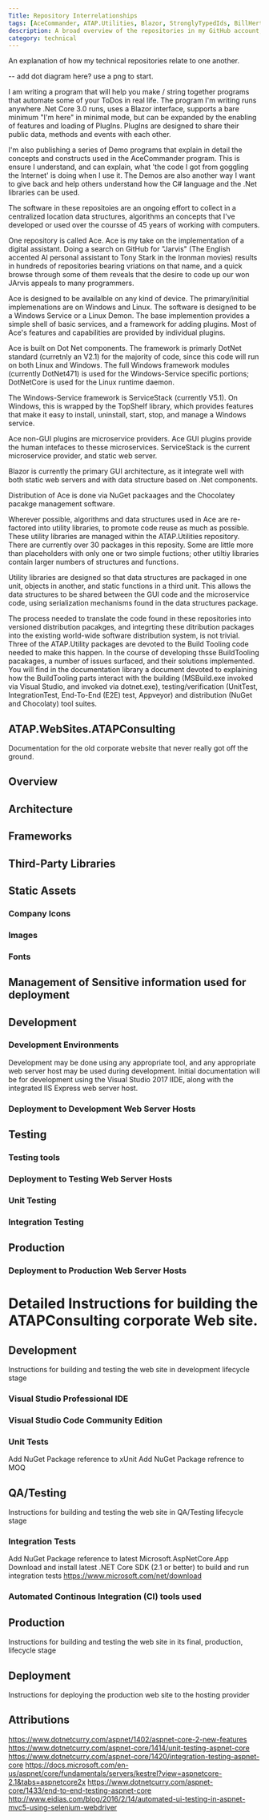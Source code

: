 ```yaml
---
Title: Repository Interrelationships
tags: [AceCommander, ATAP.Utilities, Blazor, StronglyTypedIds, BillHertzing Blog]
description: A broad overview of the repositories in my GitHub account, and how they relate to one another
category: technical 
---
```


An explanation of how my technical repositories relate to one another.

-- add dot diagram here? use a png to start.

I am writing a program that will help you make / string together programs that automate some of your ToDos in real life. The program I'm writing runs anywhere .Net Core 3.0 runs, uses a Blazor interface, supports a bare minimum "I'm here" in minimal mode, but can be expanded by the enabling of features and loading of PlugIns. PlugIns are designed to share their public data, methods and events with each other.

I'm also publishing a series of Demo programs that explain in detail the concepts and constructs used in the AceCommander program. This is ensure I understand, and can explain, what 'the code I got from goggling the Internet' is doing when I use it. The Demos are also another way I want to give back and help others understand how the C# language and the .Net  libraries can be used.

The software in these repositoies are an ongoing effort to collect in a centralized location data structures, algorithms an concepts that I've developed or used over the coursse of 45 years of working with computers.

One repository is called Ace. Ace is my take on the implementation of a digital assistant. Doing a search on GitHub for "Jarvis" (The English accented AI personal assistant to Tony Stark in the Ironman movies) results in hundreds of repositories bearing vriations on that name, and a quick browse through some of them reveals that the desire to code up our won JArvis appeals to many programmers.

Ace is designed to be availalble on any kind of device. The primary/initial implemenations are on Windows and Linux. The software is designed to be a Windows Service or a Linux Demon. The base implemention provides a simple shell of basic services, and a framework for adding plugins. Most of Ace's features and capabilities are provided by individual plugins.

Ace is built on Dot Net components. The framework is primarly DotNet standard (curretnly an V2.1) for the majority of code, since this code will run on both Linux and Windows. The full Windows framework modules (currently DotNet471) is used for the Windows-Service specific portions; DotNetCore is used for the Linux runtime daemon.

The Windows-Service framework is ServiceStack (currently V5.1). On Windows, this is wrapped by the TopShelf library, which provides features that make it easy to install, uninstall, start, stop, and manage a Windows service.

Ace non-GUI plugins are microservice providers. Ace GUI plugins provide the human intefaces to thesse microservices.
ServiceStack is the current microservice provider, and static web server.

Blazor is currently the primary GUI architecture, as it integrate well with both static web servers and with data structure based on .Net components.

Distribution of Ace is done via NuGet packaages and the Chocolatey pacakge management software.

Wherever possible, algorithms and data structures used in Ace are re-factored into utility libraries, to promote code reuse as much as possible.  These utility libraries are managed within the ATAP.Utilities repository. There are currently over 30 packages in this reposity. Some are little more than placeholders with only one or two simple fuctions; other utiltiy libraries contain larger numbers of structures and functions.

Utility libraries are designed so that data structures are packaged in one unit, objects in another, and static functions in a third unit. This allows the data structures to be shared between the GUI code and the microservice code, using serialization mechanisms found in the data structures package.

The process needed to translate the code found in these repositories into versioned distribution pacakges, and integrting these ditribution packages into the existing world-wide software distribution system, is not trivial. Three of the ATAP.Utility packages are devoted to the Build Tooling code needed to make this happen. In the course of developing thsse BuildTooling pacakages, a number of issues surfaced, and their solutions implemented. You will find in the documentation library a document devoted to explaining how the BuildTooling parts interact with the building (MSBuild.exe invoked via Visual Studio, and invoked via dotnet.exe), testing/verification (UnitTest, IntegrationTest, End-To-End (E2E) test, Appveyor) and distribution (NuGet and Chocolaty) tool suites.

## ATAP.WebSites.ATAPConsulting

Documentation for the old corporate website that never really got off the ground.

## Overview

## Architecture

## Frameworks

## Third-Party Libraries

## Static Assets

### Company Icons

### Images

### Fonts

## Management of Sensitive information used for deployment

## Development

### Development Environments
Development may be done using any appropriate tool, and any appropriate web server host may be used during development.
Initial documentation will be for development using the Visual Studio 2017 IIDE, along with the integrated IIS Express web server host.

### Deployment to Development Web Server Hosts
### 

## Testing

### Testing tools

### Deployment to Testing Web Server Hosts

### Unit Testing

### Integration Testing

## Production

### Deployment to Production Web Server Hosts

# Detailed Instructions for building the ATAPConsulting corporate Web site.

## Development
Instructions for building and testing the web site in development lifecycle stage

### Visual Studio Professional IDE

### Visual Studio Code Community Edition


### Unit Tests
Add NuGet Package reference to xUnit
Add NuGet Package refrence to MOQ

## QA/Testing
Instructions for building and testing the web site in QA/Testing lifecycle stage
### Integration Tests
Add NuGet Package reference to latest Microsoft.AspNetCore.App
Download and install latest .NET Core SDK (2.1 or better) to build and run integration tests
https://www.microsoft.com/net/download

### Automated Continous Integration (CI) tools used

## Production
Instructions for building and testing the web site in its final, production, lifecycle stage

## Deployment
Instructions for deploying the production web site to the hosting provider

## Attributions
https://www.dotnetcurry.com/aspnet/1402/aspnet-core-2-new-features
https://www.dotnetcurry.com/aspnet-core/1414/unit-testing-aspnet-core
https://www.dotnetcurry.com/aspnet-core/1420/integration-testing-aspnet-core
https://docs.microsoft.com/en-us/aspnet/core/fundamentals/servers/kestrel?view=aspnetcore-2.1&tabs=aspnetcore2x
https://www.dotnetcurry.com/aspnet-core/1433/end-to-end-testing-aspnet-core
http://www.eidias.com/blog/2016/2/14/automated-ui-testing-in-aspnet-mvc5-using-selenium-webdriver



